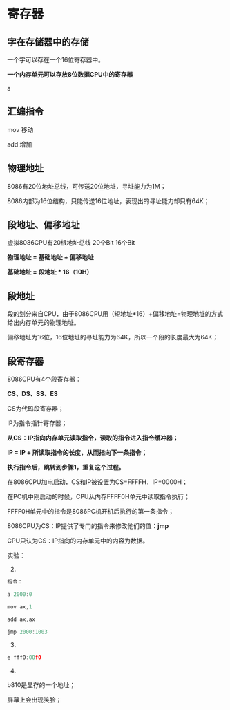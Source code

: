 # 寄存器

## 字在存储器中的存储

一个字可以存在一个16位寄存器中。



**一个内存单元可以存放8位数据CPU中的寄存器**


a


## 汇编指令

mov	移动

add	增加





## 物理地址

8086有20位地址总线，可传送20位地址，寻址能力为1M；

8086内部为16位结构，只能传送16位地址，表现出的寻址能力却只有64K；



## 段地址、偏移地址

虚拟8086CPU有20根地址总线	20个Bit	16个Bit

**物理地址 = 基础地址 + 偏移地址**

**基础地址 = 段地址 * 16（10H）**





## 段地址

段的划分来自CPU，由于8086CPU用（短地址*16）+偏移地址=物理地址的方式给出内存单元的物理地址。



偏移地址为16位，16位地址的寻址能力为64K，所以一个段的长度最大为64K；







## 段寄存器

8086CPU有4个段寄存器：

**CS、DS、SS、ES**



CS为代码段寄存器；

IP为指令指针寄存器；



**从CS：IP指向内存单元读取指令，读取的指令进入指令缓冲器；**

**IP = IP + 所读取指令的长度，从而指向下一条指令；**

**执行指令后，跳转到步骤1，重复这个过程。**



在8086CPU加电启动，CS和IP被设置为CS=FFFFH，IP=0000H；

在PC机中刚启动的时候，CPU从内存FFFF0H单元中读取指令执行；

FFFF0H单元中的指令是8086PC机开机后执行的第一条指令；



8086CPU为CS：IP提供了专门的指令来修改他们的值：**jmp**



CPU只认为CS：IP指向的内存单元中的内容为数据。







实验：

2.

```c
指令：

a 2000:0

mov ax,1

add ax,ax

jmp 2000:1003


```



3.

```c
e fff0:00f0

```



4.

b810是显存的一个地址；

屏幕上会出现笑脸；

